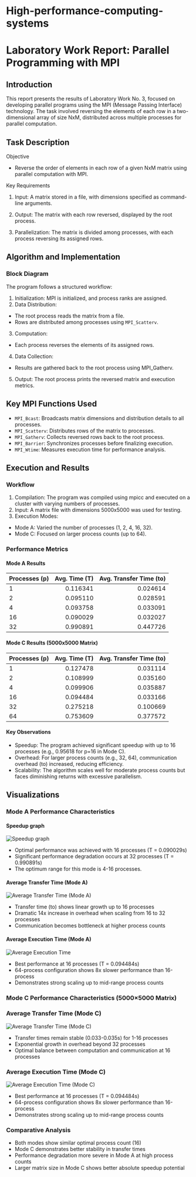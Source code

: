 # High-performance-computing-systems
# Laboratory Work Report: Parallel Programming with MPI

## Introduction
This report presents the results of Laboratory Work No. 3, focused on developing parallel programs using the MPI (Message Passing Interface) technology. The task involved reversing the elements of each row in a two-dimensional array of size NxM, distributed across multiple processes for parallel computation.

## Task Description
Objective
- Reverse the order of elements in each row of a given NxM matrix using parallel computation with MPI.

Key Requirements
1. Input: A matrix stored in a file, with dimensions specified as command-line arguments.

2. Output: The matrix with each row reversed, displayed by the root process.

3. Parallelization: The matrix is divided among processes, with each process reversing its assigned rows.

## Algorithm and Implementation
### Block Diagram
The program follows a structured workflow:
1. Initialization: MPI is initialized, and process ranks are assigned.
2. Data Distribution:
- The root process reads the matrix from a file.
- Rows are distributed among processes using ```MPI_Scatterv```.
3. Computation:
- Each process reverses the elements of its assigned rows.
4. Data Collection:
- Results are gathered back to the root process using MPI_Gatherv.
5. Output: The root process prints the reversed matrix and execution metrics.

## Key MPI Functions Used
- ```MPI_Bcast```: Broadcasts matrix dimensions and distribution details to all processes.
- ```MPI_Scatterv```: Distributes rows of the matrix to processes.
- ```MPI_Gatherv```: Collects reversed rows back to the root process.
- ```MPI_Barrier```: Synchronizes processes before finalizing execution.
- ```MPI_Wtime```: Measures execution time for performance analysis.

## Execution and Results
### Workflow
1. Compilation: The program was compiled using mpicc and executed on a cluster with varying numbers of processes.
2. Input: A matrix file with dimensions 5000x5000 was used for testing.
3. Execution Modes:
- Mode A: Varied the number of processes (1, 2, 4, 16, 32).
- Mode C: Focused on larger process counts (up to 64).

### Performance Metrics

#### Mode A Results
| Processes (p) | Avg. Time (T) | Avg. Transfer Time (to) |
|---------------|--------------:|------------------------:|
| 1             | 0.116341      | 0.024614                |
| 2             | 0.095110      | 0.028591                |
| 4             | 0.093758      | 0.033091                |
| 16            | 0.090029      | 0.032027                |
| 32            | 0.990891      | 0.447726                |

#### Mode C Results (5000x5000 Matrix)
| Processes (p) | Avg. Time (T) | Avg. Transfer Time (to) |
|---------------|--------------:|------------------------:|
| 1             | 0.127478      | 0.031114                |
| 2             | 0.108999      | 0.035160                |
| 4             | 0.099906      | 0.035887                |
| 16            | 0.094484      | 0.033166                |
| 32            | 0.275218      | 0.100669                |
| 64            | 0.753609      | 0.377572                |

#### Key Observations
- Speedup: The program achieved significant speedup with up to 16 processes (e.g., 0.95618 for p=16 in Mode C).
- Overhead: For larger process counts (e.g., 32, 64), communication overhead (to) increased, reducing efficiency.
- Scalability: The algorithm scales well for moderate process counts but faces diminishing returns with excessive parallelism.

## Visualizations
### Mode A Performance Characteristics
#### Speedup graph
![Speedup graph](media/speed.png)
- Optimal performance was achieved with 16 processes (T = 0.090029s)
- Significant performance degradation occurs at 32 processes (T = 0.990891s)
- The optimum range for this mode is 4-16 processes.
#### Average Transfer Time (Mode A)
![Average Transfer Time (Mode A)](media/transfer_a.png)
- Transfer time (to) shows linear growth up to 16 processes
- Dramatic 14x increase in overhead when scaling from 16 to 32 processes
- Communication becomes bottleneck at higher process counts
#### Average Execution Time (Mode A)
![Average Execution Time](media/exec_a.png)
- Best performance at 16 processes (T = 0.094484s)
- 64-process configuration shows 8x slower performance than 16-process
- Demonstrates strong scaling up to mid-range process counts

### Mode C Performance Characteristics (5000×5000 Matrix)

### Average Transfer Time (Mode C)
![Average Transfer Time (Mode C)](media/transfer_c.png)
- Transfer times remain stable (0.033-0.035s) for 1-16 processes
- Exponential growth in overhead beyond 32 processes
- Optimal balance between computation and communication at 16 processes

### Average Execution Time (Mode C)
![Average Execution Time (Mode C)](media/exec_c.png)
- Best performance at 16 processes (T = 0.094484s)
- 64-process configuration shows 8x slower performance than 16-process
- Demonstrates strong scaling up to mid-range process counts

### Comparative Analysis
- Both modes show similar optimal process count (16)
- Mode C demonstrates better stability in transfer times
- Performance degradation more severe in Mode A at high process counts
- Larger matrix size in Mode C shows better absolute speedup potential